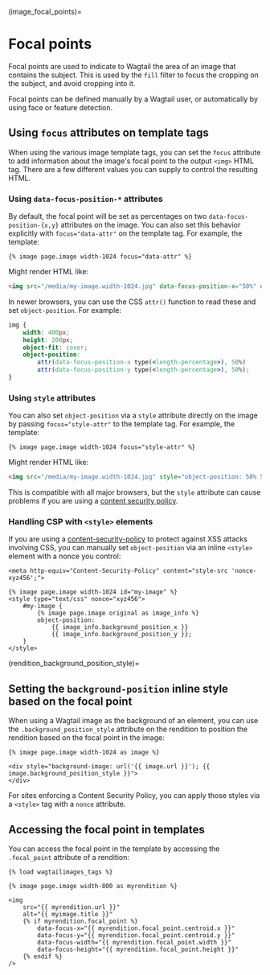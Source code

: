 (image_focal_points)=

# Focal points

Focal points are used to indicate to Wagtail the area of an image that contains the subject.
This is used by the `fill` filter to focus the cropping on the subject, and avoid cropping into it.

Focal points can be defined manually by a Wagtail user, or automatically by using face or feature detection.

## Using `focus` attributes on template tags

When using the various image template tags, you can set the `focus` attribute to add information about the image's focal point to the output `<img>` HTML tag. There are a few different values you can supply to control the resulting HTML.

### Using `data-focus-position-*` attributes

By default, the focal point will be set as percentages on two `data-focus-position-{x,y}` attributes on the image. You can also set this behavior explicitly with `focus="data-attr"` on the template tag. For example, the template:

```html+django
{% image page.image width-1024 focus="data-attr" %}
```

Might render HTML like:

```html
<img src="/media/my-image.width-1024.jpg" data-focus-position-x="50%" data-focus-position-y="50%">
```

In newer browsers, you can use the CSS `attr()` function to read these and set `object-position`. For example:

```css
img {
    width: 400px;
    height: 200px;
    object-fit: cover;
    object-position:
        attr(data-focus-position-x type(<length-percentage>), 50%)
        attr(data-focus-position-y type(<length-percentage>), 50%);
}
```

### Using `style` attributes

You can also set `object-position` via a `style` attribute directly on the image by passing `focus="style-attr"` to the template tag. For example, the template:

```html+django
{% image page.image width-1024 focus="style-attr" %}
```

Might render HTML like:

```html
<img src="/media/my-image.width-1024.jpg" style="object-position: 50% 50%;">
```

This is compatible with all major browsers, but the `style` attribute can cause problems if you are using a [content security policy][csp].

### Handling CSP with `<style>` elements

If you are using a [content-security-policy][csp] to protect against XSS attacks involving CSS, you can manually set `object-position` via an inline `<style>` element with a nonce you control:

```html+django
<meta http-equiv="Content-Security-Policy" content="style-src 'nonce-xyz456';">

{% image page.image width-1024 id="my-image" %}
<style type="text/css" nonce="xyz456">
    #my-image {
        {% image page.image original as image_info %}
        object-position:
            {{ image_info.background_position_x }}
            {{ image_info.background_position_y }};
    }
</style>
```

(rendition_background_position_style)=

## Setting the `background-position` inline style based on the focal point

When using a Wagtail image as the background of an element, you can use the `.background_position_style`
attribute on the rendition to position the rendition based on the focal point in the image:

```html+django
{% image page.image width-1024 as image %}

<div style="background-image: url('{{ image.url }}'); {{ image.background_position_style }}">
</div>
```

For sites enforcing a Content Security Policy, you can apply those styles via a `<style>` tag with a `nonce` attribute.

## Accessing the focal point in templates

You can access the focal point in the template by accessing the `.focal_point` attribute of a rendition:

```html+django
{% load wagtailimages_tags %}

{% image page.image width-800 as myrendition %}

<img
    src="{{ myrendition.url }}"
    alt="{{ myimage.title }}"
    {% if myrendition.focal_point %}
        data-focus-x="{{ myrendition.focal_point.centroid.x }}"
        data-focus-y="{{ myrendition.focal_point.centroid.y }}"
        data-focus-width="{{ myrendition.focal_point.width }}"
        data-focus-height="{{ myrendition.focal_point.height }}"
    {% endif %}
/>
```


[csp]: https://developer.mozilla.org/en-US/docs/Web/HTTP/Guides/CSP
